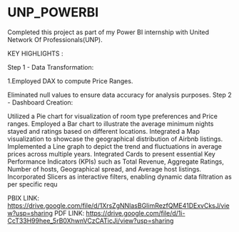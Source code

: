 # UNP_POWERBI
Completed this project as part of my Power BI internship with United Network Of Professionals(UNP).

KEY HIGHLIGHTS :

Step 1 - Data Transformation:

1.Employed DAX to compute Price Ranges.

Eliminated null values to ensure data accuracy for analysis purposes.
Step 2 - Dashboard Creation:

Utilized a Pie chart for visualization of room type preferences and Price ranges.
Employed a Bar chart to illustrate the average minimum nights stayed and ratings based on different locations.
Integrated a Map visualization to showcase the geographical distribution of Airbnb listings.
Implemented a Line graph to depict the trend and fluctuations in average prices across multiple years.
Integrated Cards to present essential Key Performance Indicators (KPIs)
such as Total Revenue, Aggregate Ratings, Number of hosts, Geographical spread, and Average host listings.
Incorporated Slicers as interactive filters, enabling dynamic data filtration as per specific requ


PBIX LINK: https://drive.google.com/file/d/1XrsZgNNlasBGIimRezfQME41DExvCksJ/view?usp=sharing
PDF LINK: https://drive.google.com/file/d/1i-CcT33H99hee_5rB0XhwnVCzCATicJi/view?usp=sharing
